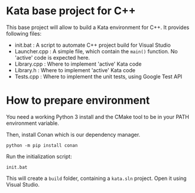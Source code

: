 # Kata base project for C++
This base project will allow to build a Kata environment for C++.
It provides following files:
* init.bat      : A script to automate C++ project build for Visual Studio
* Launcher.cpp  : A simple file, which contain the `main()` function. No 'active' code is expected here.
* Library.cpp   : Where to implement 'active' Kata code
* Library.h     : Where to implement 'active' Kata code
* Tests.cpp     : Where to implement the unit tests, using Google Test API

# How to prepare environment
You need a working Python 3 install and the CMake tool to be in your PATH environment variable.

Then, install Conan which is our dependency manager.

```
python -m pip install conan
```

Run the initialization script:
```
init.bat
```

This will create a `build` folder, containing a `kata.sln` project. Open it using Visual Studio.

